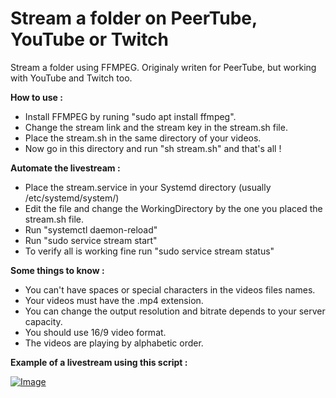 # Stream a folder on PeerTube, YouTube or Twitch
Stream a folder using FFMPEG. Originaly writen for PeerTube, but working with YouTube and Twitch too.

**How to use :**
- Install FFMPEG by runing "sudo apt install ffmpeg".
- Change the stream link and the stream key in the stream.sh file.
- Place the stream.sh in the same directory of your videos.
- Now go in this directory and run "sh stream.sh" and that's all !

**Automate the livestream :**
- Place the stream.service in your Systemd directory (usually /etc/systemd/system/)
- Edit the file and change the WorkingDirectory by the one you placed the stream.sh file.
- Run "systemctl daemon-reload"
- Run "sudo service stream start"
- To verify all is working fine run "sudo service stream status"

**Some things to know :**
- You can't have spaces or special characters in the videos files names.
- Your videos must have the .mp4 extension.
- You can change the output resolution and bitrate depends to your server capacity.
- You should use 16/9 video format.
- The videos are playing by alphabetic order.

**Example of a livestream using this script :**

<a href="https://peertube.stream/videos/watch/118d4071-1a87-4050-9d14-82e2a9c68fda?autoplay=1" target="_blank">![Image](https://i.ibb.co/VL1nnBr/Capture-d-e-cran-2020-12-17-a-14-41-19.png "PeerTube Livestream")</a>
